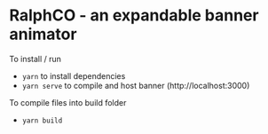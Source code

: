 # RalphCO - an expandable banner animator

To install / run
- `yarn` to install dependencies
- `yarn serve` to compile and host banner (http://localhost:3000)

To compile files into build folder
- `yarn build`